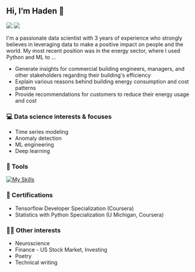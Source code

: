 ## Hi, I’m Haden 👋 
[![](https://img.shields.io/badge/Medium-12100E?style=for-the-badge&logo=medium&logoColor=white)](https://medium.com/@pelletierhaden) [![](https://img.shields.io/badge/linkedin-%230077B5.svg?style=for-the-badge&logo=linkedin)](https://www.linkedin.com/in/hadenpelletier/)

I'm a passionate data scientist with 3 years of experience who strongly believes in leveraging data to make a positive impact on people and the world. 
My most recent position was in the energy sector, where I used Python and ML to ...
* Generate insights for commercial building engineers, managers, and other stakeholders regarding their building's efficiency
* Explain various reasons behind building energy consumption and cost patterns
* Provide recommendations for customers to reduce their energy usage and cost

### 💻 Data science interests & focuses
* Time series modeling
* Anomaly detection
* ML engineering
* Deep learning

### 🧰 Tools
[![My Skills](https://skillicons.dev/icons?i=py,mysql,gcp,docker,git,linux,fastapi,tensorflow)](https://skillicons.dev)

### 🥇 Certifications
* Tensorflow Developer Specialization (Coursera)
* Statistics with Python Specialization (U Michigan, Coursera)

### 🙇‍♂️ Other interests
* Neuroscience
* Finance - US Stock Market, Investing
* Poetry
* Technical writing
